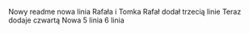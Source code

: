 Nowy readme
nowa linia Rafała i Tomka
Rafał dodał trzecią linie
Teraz dodaje czwartą
Nowa 5 linia
6 linia